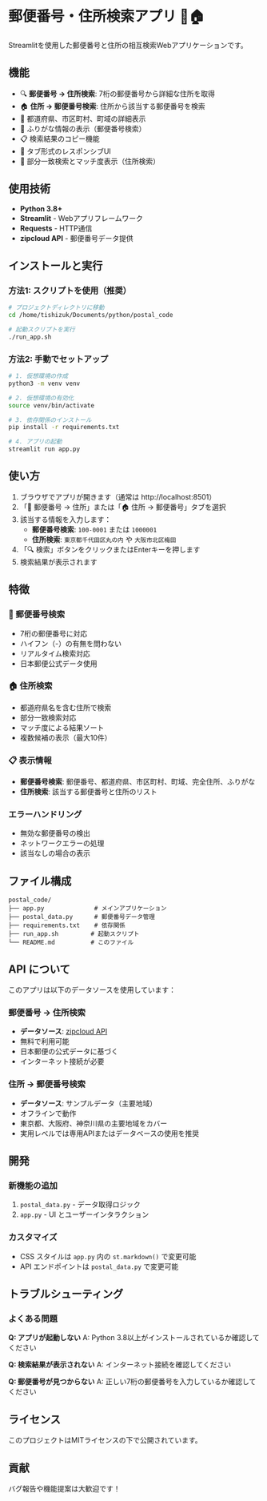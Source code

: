 # 郵便番号・住所検索アプリ 📮🏠

Streamlitを使用した郵便番号と住所の相互検索Webアプリケーションです。

## 機能

- 🔍 **郵便番号 → 住所検索**: 7桁の郵便番号から詳細な住所を取得
- 🏠 **住所 → 郵便番号検索**: 住所から該当する郵便番号を検索
- 📍 都道府県、市区町村、町域の詳細表示
- 📝 ふりがな情報の表示（郵便番号検索）
- 📋 検索結果のコピー機能
- 🎨 タブ形式のレスポンシブUI
- 🎯 部分一致検索とマッチ度表示（住所検索）

## 使用技術

- **Python 3.8+**
- **Streamlit** - Webアプリフレームワーク
- **Requests** - HTTP通信
- **zipcloud API** - 郵便番号データ提供

## インストールと実行

### 方法1: スクリプトを使用（推奨）

```bash
# プロジェクトディレクトリに移動
cd /home/tishizuk/Documents/python/postal_code

# 起動スクリプトを実行
./run_app.sh
```

### 方法2: 手動でセットアップ

```bash
# 1. 仮想環境の作成
python3 -m venv venv

# 2. 仮想環境の有効化
source venv/bin/activate

# 3. 依存関係のインストール
pip install -r requirements.txt

# 4. アプリの起動
streamlit run app.py
```

## 使い方

1. ブラウザでアプリが開きます（通常は http://localhost:8501）
2. 「📮 郵便番号 → 住所」または「🏠 住所 → 郵便番号」タブを選択
3. 該当する情報を入力します：
   - **郵便番号検索**: `100-0001` または `1000001`
   - **住所検索**: `東京都千代田区丸の内` や `大阪市北区梅田`
4. 「🔍 検索」ボタンをクリックまたはEnterキーを押します
5. 検索結果が表示されます

## 特徴

### 🎯 郵便番号検索
- 7桁の郵便番号に対応
- ハイフン（-）の有無を問わない
- リアルタイム検索対応
- 日本郵便公式データ使用

### 🏠 住所検索
- 都道府県名を含む住所で検索
- 部分一致検索対応
- マッチ度による結果ソート
- 複数候補の表示（最大10件）

### 📋 表示情報
- **郵便番号検索**: 郵便番号、都道府県、市区町村、町域、完全住所、ふりがな
- **住所検索**: 該当する郵便番号と住所のリスト

### エラーハンドリング
- 無効な郵便番号の検出
- ネットワークエラーの処理
- 該当なしの場合の表示

## ファイル構成

```
postal_code/
├── app.py              # メインアプリケーション
├── postal_data.py      # 郵便番号データ管理
├── requirements.txt    # 依存関係
├── run_app.sh         # 起動スクリプト
└── README.md          # このファイル
```

## API について

このアプリは以下のデータソースを使用しています：

### 郵便番号 → 住所検索
- **データソース**: [zipcloud API](https://zipcloud.ibsnet.co.jp/)
- 無料で利用可能
- 日本郵便の公式データに基づく
- インターネット接続が必要

### 住所 → 郵便番号検索
- **データソース**: サンプルデータ（主要地域）
- オフラインで動作
- 東京都、大阪府、神奈川県の主要地域をカバー
- 実用レベルでは専用APIまたはデータベースの使用を推奨

## 開発

### 新機能の追加
1. `postal_data.py` - データ取得ロジック
2. `app.py` - UI とユーザーインタラクション

### カスタマイズ
- CSS スタイルは `app.py` 内の `st.markdown()` で変更可能
- API エンドポイントは `postal_data.py` で変更可能

## トラブルシューティング

### よくある問題

**Q: アプリが起動しない**
A: Python 3.8以上がインストールされているか確認してください

**Q: 検索結果が表示されない**
A: インターネット接続を確認してください

**Q: 郵便番号が見つからない**
A: 正しい7桁の郵便番号を入力しているか確認してください

## ライセンス

このプロジェクトはMITライセンスの下で公開されています。

## 貢献

バグ報告や機能提案は大歓迎です！
